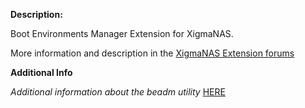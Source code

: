 **Description:**

 Boot Environments Manager Extension for XigmaNAS.

 More information and description in the <a href="https://www.xigmanas.com/forums/viewtopic.php?f=71&t=14585">XigmaNAS Extension forums</a>

**Additional Info**

 *Additional information about the beadm utility* <a href="https://www.freebsd.org/cgi/man.cgi?query=beadm">HERE</a>
